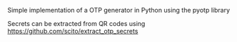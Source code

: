 Simple implementation of a OTP generator in Python using the pyotp library

Secrets can be extracted from QR codes using https://github.com/scito/extract_otp_secrets
